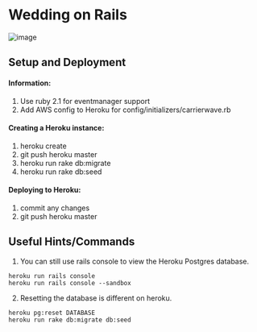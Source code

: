 # Wedding on Rails

![image](https://raw.githubusercontent.com/klinker24/wedding-on-rails/master/header_image.png)

## Setup and Deployment

#### Information:
1. Use ruby 2.1 for eventmanager support
2. Add AWS config to Heroku for config/initializers/carrierwave.rb


#### Creating a Heroku instance:
1. heroku create
2. git push heroku master
3. heroku run rake db:migrate
4. heroku run rake db:seed


#### Deploying to Heroku:
1. commit any changes
2. git push heroku master


## Useful Hints/Commands
1. You can still use rails console to view the Heroku Postgres database.

```
heroku run rails console
heroku run rails console --sandbox
```

2. Resetting the database is different on heroku.

```
heroku pg:reset DATABASE
heroku run rake db:migrate db:seed
```